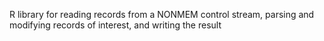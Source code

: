 
R library for reading records from a NONMEM control stream, parsing
and modifying records of interest, and writing the result
